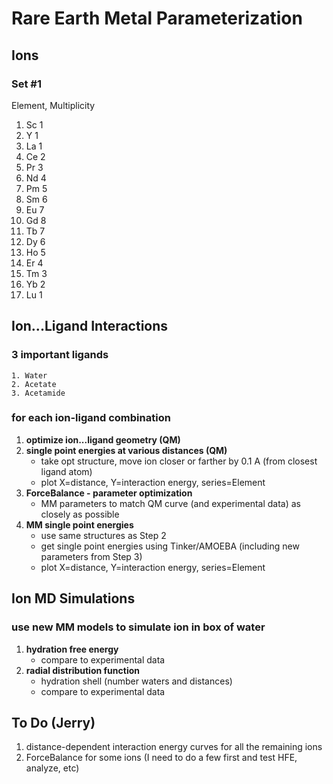 # Rare Earth Metal Parameterization

## Ions

### Set #1
Element, Multiplicity
1. Sc	1
2. Y	1
3. La	1
4. Ce	2
5. Pr	3
6. Nd	4
7. Pm	5
8. Sm	6
9. Eu	7
10. Gd	8
11. Tb	7
12. Dy	6
13. Ho	5
14. Er	4
15. Tm	3
16. Yb	2
17. Lu	1
   


## Ion...Ligand Interactions
### 3 important ligands
    1. Water
    2. Acetate
    3. Acetamide

### for each ion-ligand combination
  1. **optimize ion...ligand geometry (QM)**
  2. **single point energies at various distances (QM)**
     + take opt structure, move ion closer or farther by 0.1 A (from closest ligand atom)
     + plot X=distance, Y=interaction energy, series=Element
  4. **ForceBalance - parameter optimization**
     + MM parameters to match QM curve (and experimental data) as closely as possible
  5. **MM single point energies**
     + use same structures as Step 2
     + get single point energies using Tinker/AMOEBA (including new parameters from Step 3)
     + plot X=distance, Y=interaction energy, series=Element

## Ion MD Simulations

### use new MM models to simulate ion in box of water

  1. **hydration free energy**
     + compare to experimental data
  2. **radial distribution function**
     + hydration shell (number waters and distances)
     + compare to experimental data
    
## To Do (Jerry)

1. distance-dependent interaction energy curves for all the remaining ions
2. ForceBalance for some ions (I need to do a few first and test HFE, analyze, etc)




